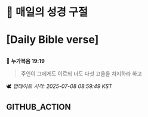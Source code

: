 # 🙏 매일의 성경 구절
# [Daily Bible verse]
##
<!-- START_BIBLE_VERSE -->
📖 **누가복음 19:19**
> 주인이 그에게도 이르되 너도 다섯 고을을 차지하라 하고

🕊️ _업데이트 시각: 2025-07-08 08:59:49 KST_
  <!-- END_BIBLE_VERSE -->
## GITHUB_ACTION
